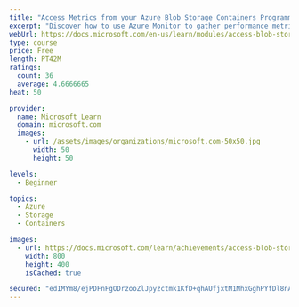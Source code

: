 ```yaml
---
title: "Access Metrics from your Azure Blob Storage Containers Programmatically"
excerpt: "Discover how to use Azure Monitor to gather performance metrics and then configure and access those metrics from .NET application code."
webUrl: https://docs.microsoft.com/en-us/learn/modules/access-blob-storage-metrics-from-code/
type: course
price: Free
length: PT42M
ratings:
  count: 36
  average: 4.6666665
heat: 50

provider:
  name: Microsoft Learn
  domain: microsoft.com
  images:
    - url: /assets/images/organizations/microsoft.com-50x50.jpg
      width: 50
      height: 50

levels:
  - Beginner

topics:
  - Azure
  - Storage
  - Containers

images:
  - url: https://docs.microsoft.com/learn/achievements/access-blob-storage-metrics-from-code-social.png
    width: 800
    height: 400
    isCached: true

secured: "edIMYm8/ejPDFnFgODrzooZlJpyzctmk1KfD+qhAUfjxtM1MhxGghPYfDl8nApMvGuZjSQ5SIEep9Mlnra6O6yQENODIzb/svRLur72QAxdAac+uAEhki07H/uMr4lwcR8hDTFD12fK9kbAcNPTIpK8EOEL2nqr9KCW703R+ukmfb2+TBWU29dK/gqAiJp11Bvlhs4DF/fHalvqs0w67Pltl/BMVca0sTEtUTKhP8QLVL9AP14jeecoMv5JU7u85ekN76XHP24VZvTfjpzBfG8WWBfvKCUViAyjKbmgifpNRBjCVMkSIoL4CH6iHXwHl7WAbZNIyYQf5k40ppM4IT2eaP65XhdvToixGE6ZULzswvzboi8PGVvMNFdU1Mu1v0RneRFrOOj9fD9RFU0OrvLW32n1iwGBV7ZE7F+aUY/Y=;GGBKkD4B1kBXrjwzyBRjPw=="
---
```



